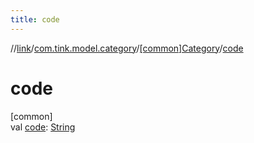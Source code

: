 ```yaml
---
title: code
---
```

//[link](../../../index.html)/[com.tink.model.category](../index.html)/[[common]Category](index.html)/[code](code.html)



# code



[common]\
val [code](code.html): [String](https://kotlinlang.org/api/latest/jvm/stdlib/kotlin/-string/index.html)




